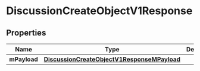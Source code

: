 
# DiscussionCreateObjectV1Response

## Properties
| Name | Type | Description | Notes |
| ------------ | ------------- | ------------- | ------------- |
| **mPayload** | [**DiscussionCreateObjectV1ResponseMPayload**](DiscussionCreateObjectV1ResponseMPayload.md) |  |  |



